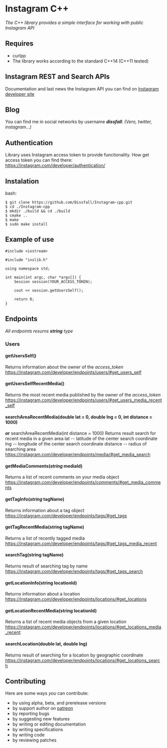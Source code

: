 # Instagram C++ 
_The C++ library provides a simple interface for working with public Instagram API_

Requires
--------
  * curlpp
  * The library works according to the standard С++14 (С++11 tested)

Instagram REST and Search APIs
------------------------------
Documentation and last news the Instagram API you can find on [Instagram developer site](http://instagram.com/developer)

Blog
----
You can find me in social networks by username **_dissfall_**:
_(Vero, twitter, instagram...)_

Authentication
--------------
Library uses Instagram access token to provide functionality. How get access token you can find there: https://instagram.com/developer/authentication/

Instalation
-----------
bash:
```
$ git clone https://github.com/Dissfall/Instagram-cpp.git
$ cd ./Instagram-cpp
$ mkdir ./build && cd ./build
$ cmake ..
$ make 
$ sudo make install
```

Example of use
--------------
```
#include <iostream>

#include "inslib.h"

using namespace std;

int main(int argc, char *argv[]) {
    Session session(YOUR_ACCESS_TOKEN);

    cout << session.getUsersSelf();

    return 0;
}
```

Endpoints
---------
_All endpoints resurns **string** type_

### Users

#### getUsersSelf()
Returns information about the owner of the _access_token_
https://instagram.com/developer/endpoints/users/#get_users_self

#### getUsersSelfRecentMedia()
Returns the most recent media published by the owner of the _access_token_
https://instagram.com/developer/endpoints/users/#get_users_media_recent_self

#### searchAreaRecentMedia(double lat = 0, double lng = 0, int distance = 1000) 
**_or_** searchAreaRecentMedia(int distance = 1000)
Returns result search for recent media in a given area
lat -- latitude of the center search coordinate
lng -- longitude of the center search coordinate
distance -- radius of searching area
https://instagram.com/developer/endpoints/media/#get_media_search

#### getMediaComments(_string_ mediaId)
Returns a list of recent comments on your media object
https://instagram.com/developer/endpoints/comments/#get_media_comments

#### getTagInfo(_string_ tagName)
Returns information about a tag object
https://instagram.com/developer/endpoints/tags/#get_tags

#### getTagRecentMedia(string tagName)
Returns a list of recently tagged media
https://instagram.com/developer/endpoints/tags/#get_tags_media_recent

#### searchTag(string tagName)
Returns result of searching tag by name
https://instagram.com/developer/endpoints/tags/#get_tags_search

#### getLocationInfo(string locationId)
Returns information about a location
https://instagram.com/developer/endpoints/locations/#get_locations

#### getLocationRecentMedia(string locationId)
Returns a list of recent media objects from a given location
https://instagram.com/developer/endpoints/locations/#get_locations_media_recent

#### searchLocation(double lat, double lng)
Returns result of searching for a location by geographic coordinate
https://instagram.com/developer/endpoints/locations/#get_locations_search

Contributing
------------
Here are some ways *you* can contribute:

  * by using alpha, beta, and prerelease versions
  * by support author on [patreon](https://www.patreon.com/dissfall)
  * by reporting bugs
  * by suggesting new features
  * by writing or editing documentation
  * by writing specifications
  * by writing code
  * by reviewing patches
